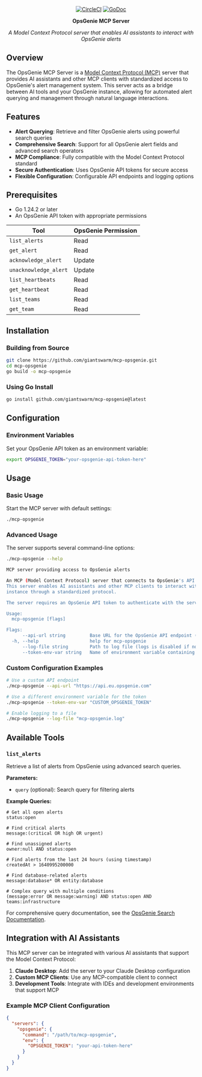 <div align="center">

[![CircleCI](https://dl.circleci.com/status-badge/img/gh/giantswarm/mcp-opsgenie/tree/main.svg?style=svg)](https://dl.circleci.com/status-badge/redirect/gh/giantswarm/mcp-opsgenie/tree/main)
[![GoDoc](https://pkg.go.dev/badge/github.com/giantswarm/mcp-opsgenie.svg)](https://pkg.go.dev/github.com/giantswarm/mcp-opsgenie)

<strong>OpsGenie MCP Server</strong>

*A Model Context Protocol server that enables AI assistants to interact with OpsGenie alerts*

</div>

## Overview

The OpsGenie MCP Server is a [Model Context Protocol (MCP)](https://github.com/modelcontextprotocol) server that provides AI assistants and other MCP clients with standardized access to OpsGenie's alert management system. This server acts as a bridge between AI tools and your OpsGenie instance, allowing for automated alert querying and management through natural language interactions.

## Features

- **Alert Querying**: Retrieve and filter OpsGenie alerts using powerful search queries
- **Comprehensive Search**: Support for all OpsGenie alert fields and advanced search operators
- **MCP Compliance**: Fully compatible with the Model Context Protocol standard
- **Secure Authentication**: Uses OpsGenie API tokens for secure access
- **Flexible Configuration**: Configurable API endpoints and logging options

## Prerequisites

- Go 1.24.2 or later
- An OpsGenie API token with appropriate permissions

|Tool|OpsGenie Permission|
|-----|----------|
|`list_alerts`|Read|
|`get_alert`|Read|
|`acknowledge_alert`|Update|
|`unacknowledge_alert`|Update|
|`list_heartbeats`|Read|
|`get_heartbeat`|Read|
|`list_teams`|Read|
|`get_team`|Read|


## Installation

### Building from Source

```bash
git clone https://github.com/giantswarm/mcp-opsgenie.git
cd mcp-opsgenie
go build -o mcp-opsgenie
```

### Using Go Install

```bash
go install github.com/giantswarm/mcp-opsgenie@latest
```

## Configuration

### Environment Variables

Set your OpsGenie API token as an environment variable:

```bash
export OPSGENIE_TOKEN="your-opsgenie-api-token-here"
```

## Usage

### Basic Usage

Start the MCP server with default settings:

```bash
./mcp-opsgenie
```

### Advanced Usage

The server supports several command-line options:

```bash
./mcp-opsgenie --help

MCP server providing access to OpsGenie alerts

An MCP (Model Context Protocol) server that connects to OpsGenie's API.
This server enables AI assistants and other MCP clients to interact with your OpsGenie
instance through a standardized protocol.

The server requires an OpsGenie API token to authenticate with the service.

Usage:
  mcp-opsgenie [flags]

Flags:
      --api-url string         Base URL for the OpsGenie API endpoint (default "https://api.opsgenie.com")
  -h, --help                   help for mcp-opsgenie
      --log-file string        Path to log file (logs is disabled if not specified)
      --token-env-var string   Name of environment variable containing your OpsGenie API token (default "OPSGENIE_TOKEN")
```

### Custom Configuration Examples

```bash
# Use a custom API endpoint
./mcp-opsgenie --api-url "https://api.eu.opsgenie.com"

# Use a different environment variable for the token
./mcp-opsgenie --token-env-var "CUSTOM_OPSGENIE_TOKEN"

# Enable logging to a file
./mcp-opsgenie --log-file "mcp-opsgenie.log"
```

## Available Tools

### `list_alerts`

Retrieve a list of alerts from OpsGenie using advanced search queries.

**Parameters:**
- `query` (optional): Search query for filtering alerts

**Example Queries:**

```
# Get all open alerts
status:open

# Find critical alerts
message:(critical OR high OR urgent)

# Find unassigned alerts
owner:null AND status:open

# Find alerts from the last 24 hours (using timestamp)
createdAt > 1640995200000

# Find database-related alerts
message:database* OR entity:database

# Complex query with multiple conditions
(message:error OR message:warning) AND status:open AND teams:infrastructure
```

For comprehensive query documentation, see the [OpsGenie Search Documentation](https://support.atlassian.com/opsgenie/docs/search-queries-for-alerts/).

## Integration with AI Assistants

This MCP server can be integrated with various AI assistants that support the Model Context Protocol:

1. **Claude Desktop**: Add the server to your Claude Desktop configuration
2. **Custom MCP Clients**: Use any MCP-compatible client to connect
3. **Development Tools**: Integrate with IDEs and development environments that support MCP

### Example MCP Client Configuration

```json
{
  "servers": {
    "opsgenie": {
      "command": "/path/to/mcp-opsgenie",
      "env": {
        "OPSGENIE_TOKEN": "your-api-token-here"
      }
    }
  }
}
```
